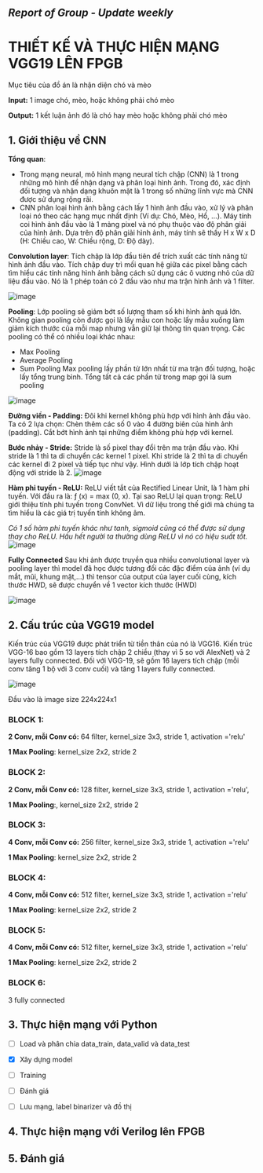 ## *Report of Group - Update weekly*

# THIẾT KẾ VÀ THỰC HIỆN MẠNG VGG19 LÊN FPGB

Mục tiêu của đồ án là nhận diện chó và mèo

**Input:** 1 image chó, mèo, hoặc không phải chó mèo

**Output:** 1 kết  luận ảnh đó là chó hay mèo hoặc không phải chó mèo

## 1. Giới thiệu về CNN
**Tổng quan**: 
- Trong mạng neural, mô hình mạng neural tích chập (CNN) là 1 trong những mô hình để nhận dạng và phân loại hình ảnh. Trong đó, xác định đối tượng và nhận dạng khuôn mặt là 1 trong số những lĩnh vực mà CNN được sử dụng rộng rãi.
- CNN phân loại hình ảnh bằng cách lấy 1 hình ảnh đầu vào, xử lý và phân loại nó theo các hạng mục nhất định (Ví dụ: Chó, Mèo, Hổ, ...). Máy tính coi hình ảnh đầu vào là 1 mảng pixel và nó phụ thuộc vào độ phân giải của hình ảnh. Dựa trên độ phân giải hình ảnh, máy tính sẽ thấy H x W x D (H: Chiều cao, W: Chiều rộng, D: Độ dày). 

**Convolution layer**: Tích chập là lớp đầu tiên để trích xuất các tính năng từ hình ảnh đầu vào. Tích chập duy trì mối quan hệ giữa các pixel bằng cách tìm hiểu các tính năng hình ảnh bằng cách sử dụng các ô vương nhỏ của dữ liệu đầu vào. Nó là 1 phép toán có 2 đầu vào như ma trận hình ảnh và 1 filter.

![image](https://user-images.githubusercontent.com/75322678/116119750-f5b78280-a6e8-11eb-8964-fedcebb447d0.png)

**Pooling**: Lớp pooling sẽ giảm bớt số lượng tham số khi hình ảnh quá lớn. Không gian pooling còn được gọi là lấy mẫu con hoặc lấy mẫu xuống làm giảm kích thước của mỗi map nhưng vẫn giữ lại thông tin quan trọng. Các pooling có thể có nhiều loại khác nhau:
- Max Pooling
- Average Pooling
- Sum Pooling
Max pooling lấy phần tử lớn nhất từ ma trận đối tượng, hoặc lấy tổng trung bình. Tổng tất cả các phần tử trong map gọi là sum pooling

![image](https://user-images.githubusercontent.com/75322678/116120555-da00ac00-a6e9-11eb-8a5c-4b9f2f5bccea.png)

**Đường viền - Padding:**
Đôi khi kernel không phù hợp với hình ảnh đầu vào. Ta có 2 lựa chọn:
Chèn thêm các số 0 vào 4 đường biên của hình ảnh (padding).
Cắt bớt hình ảnh tại những điểm không phù hợp với kernel.

**Bước nhảy - Stride:**
Stride là số pixel thay đổi trên ma trận đầu vào. Khi stride là 1 thì ta di chuyển các kernel 1 pixel. Khi stride là 2 thì ta di chuyển các kernel đi 2 pixel và tiếp tục như vậy. Hình dưới là lớp tích chập hoạt động với stride là 2.
![image](https://user-images.githubusercontent.com/75322678/116121084-74f98600-a6ea-11eb-82a4-b18e06e6dd9c.png)


**Hàm phi tuyến - ReLU:**
ReLU viết tắt của Rectified Linear Unit, là 1 hàm phi tuyến. Với đầu ra là: ƒ (x) = max (0, x).
Tại sao ReLU lại quan trọng: ReLU giới thiệu tính phi tuyến trong ConvNet. Vì dữ liệu trong thế giới mà chúng ta tìm hiểu là các giá trị tuyến tính không âm.

*Có 1 số hàm phi tuyến khác như tanh, sigmoid cũng có thể được sử dụng thay cho ReLU. Hầu hết người ta thường dùng ReLU vì nó có hiệu suất tốt.*
![image](https://user-images.githubusercontent.com/75322678/116121028-63b07980-a6ea-11eb-8447-efba54010a3f.png)

**Fully Connected** 
Sau khi ảnh được truyền qua nhiều convolutional layer và pooling layer thì model đã học được tương đối các đặc điểm của ảnh (ví dụ mắt, mũi, khung mặt,…) thì tensor của output của layer cuối cùng, kích thước HWD, sẽ được chuyển về 1 vector kích thước (HWD)

![image](https://user-images.githubusercontent.com/75322678/116124189-2ea62600-a6ee-11eb-9fc7-2a1197284e33.png)

## 2. Cấu trúc của VGG19 model
Kiến trúc của VGG19 được phát triển từ tiền thân của nó là VGG16. Kiến trúc VGG-16 bao gồm 13 layers tích chập 2 chiều (thay vì 5 so với AlexNet) và 2 layers fully connected. Đối với VGG-19, sẽ gồm 16 layers tích chập (mỗi conv tăng 1 bộ với 3 conv cuối) và tăng 1 layers fully connected.

![image](https://user-images.githubusercontent.com/75322678/116121319-b0945000-a6ea-11eb-88c2-6c1cca1473f9.png)

Đầu vào là image size 224x224x1

### BLOCK 1:
**2 Conv, mỗi Conv có:**
64 filter, kernel_size 3x3, stride 1, activation ='relu'

**1 Max Pooling**: kernel_size 2x2, stride 2

### BLOCK 2:
**2 Conv, mỗi Conv có:** 128 filter, kernel_size 3x3, stride 1, activation ='relu',

**1 Max Pooling**:, kernel_size 2x2, stride 2

### BLOCK 3:

**4 Conv, mỗi Conv có:** 256 filter, kernel_size 3x3, stride 1, activation ='relu'

**1 Max Pooling**: kernel_size 2x2, stride 2

### BLOCK 4:
**4 Conv, mỗi Conv có:** 512 filter, kernel_size 3x3, stride 1, activation ='relu'

**1 Max Pooling**: kernel_size 2x2, stride 2

### BLOCK 5:
**4 Conv, mỗi Conv có:** 512 filter, kernel_size 3x3, stride 1, activation ='relu'

**1 Max Pooling**: kernel_size 2x2, stride 2

### BLOCK 6:
3 fully connected 

## 3. Thực hiện mạng với Python

- [ ] Load và phân chia data_train, data_valid và data_test

- [x] Xây dựng model

- [ ] Training

- [ ] Đánh giá 

- [ ] Lưu mạng, label binarizer và đồ thị

## 4. Thực hiện mạng với Verilog lên FPGB

## 5. Đánh giá 
